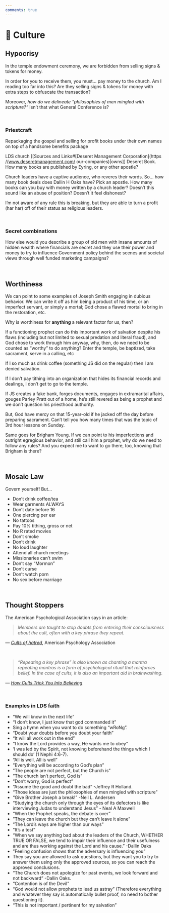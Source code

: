 ```yaml
---
comments: true
---
```

# 👥 Culture
## Hypocrisy
In the temple endowment ceremony, we are forbidden from selling signs & tokens for money.

In order for you to receive them, you must… pay money to the church. Am I reading too far into this? Are they selling signs & tokens for money with extra steps to obfuscate the transaction?

Moreover, *how do we delineate “philosophies of men mingled with scripture?”* Isn’t that what General Conference is?

&nbsp;

### Priestcraft
Repackaging the gospel and selling for profit books under their own names on top of a handsome benefits package

LDS church [[Sources and Links#[Deseret Management Corporation](https //www.deseretmanagement.com/ our-companies)|owns]] Deseret Book. How many books are published by Eyring, or any other apostle?

Church leaders have a captive audience, who reveres their words. So… how many book deals does Dallin H Oaks have? Pick an apostle. How many books can you buy with money written by a church leader? Doesn’t this sound like an abuse of position? Doesn’t it feel dishonest?

I’m not aware of any rule this is breaking, but they are able to turn a profit (har har) off of their status as religious leaders.

&nbsp;

### Secret combinations
How else would you describe a group of old men with insane amounts of hidden wealth where financials are secret and they use their power and money to try to influence Government policy behind the scenes and societal views through well funded marketing campaigns?

&nbsp;

## Worthiness
We can point to some examples of Joseph Smith engaging in dubious behavior. We can write it off as him being a product of his time, or an imperfect servant, or simply a mortal; God chose a flawed mortal to bring in the restoration, etc.

Why is worthiness for **anything** a relevant factor for us, then?

If a functioning prophet can do this important work of salvation despite his flaws (including but not limited to sexual predation and literal fraud), and God chose to work through him anyway, why, then, do we need to be counted as “worthy” to do anything? Enter the temple, be baptized, take sacrament, serve in a calling, etc

If I so much as drink coffee (something JS did on the regular) then I am denied salvation.

If I don’t pay tithing into an organization that hides its financial records and dealings, I don’t get to go to the temple.

If JS creates a fake bank, forges documents, engages in extramarital affairs, gouges Parley Pratt out of a home, he’s still revered as being a prophet and we don’t question his priesthood authority.

But, God have mercy on that 15-year-old if he jacked off the day before preparing sacrament. Can’t tell you how many times that was the topic of 3rd hour lessons on Sunday.

Same goes for Brigham Young. If we can point to his imperfections and outright egregious behavior, and still call him a prophet, why do we need to follow any rules? And you expect me to want to go there, too, knowing that Brigham is there?

&nbsp;

## Mosaic Law
Govern yourself! But…

- Don’t drink coffee/tea
- Wear garments ALWAYS
- Don’t date before 16
- One piercing per ear
- No tattoos
- Pay 10% tithing, gross or net
- No R rated movies
- Don’t smoke
- Don’t drink
- No loud laughter
- Attend all church meetings
- Missionaries can’t swim
- Don’t say “Mormon”
- Don’t curse
- Don’t watch porn
- No sex before marriage

&nbsp;

## Thought Stoppers
The American Psychological Association says in an article:

> *Members are taught to stop doubts from entering their consciousness about the cult, often with a key phrase they repeat.*

— _[Cults of hatred](https://www.apa.org/monitor/nov02/cults.html)_, American Psychology Association

&nbsp;

> *“Repeating a key phrase” is also known as chanting a mantra repeating mantras is a form of psychological ritual that reinforces belief. In the case of cults, it is also an important aid in brainwashing.*

— _[How Cults Trick You Into Believing](https://www.grunge.com/47584/cults-trick-believing/)_

&nbsp;

### Examples in LDS faith
- “We will know in the next life”
- “I don’t know, I just know that god commanded it”
- Sing a hymn when you want to do something “wRoNg”.
- “Doubt your doubts before you doubt your faith”
- “It will all work out in the end”
- “I know the Lord provides a way, He wants me to obey”
- ‘I was led by the Spirit, not knowing beforehand the things which I should do’ (1 Nephi 4:6-7).
- “All is well, All is well”
- ”Everything will be according to God’s plan”
- ”The people are not perfect, but the Church is”
- ”The church isn’t perfect, God is”
- ”Don’t worry, God is perfect”
- “Assume the good and doubt the bad” -Jeffrey R Holland.
- “Those ideas are just the philosophies of men mingled with scripture”
- “Give Brother Joseph a break!” -Neil L. Andersen
- “Studying the church only through the eyes of its defectors is like interviewing Judas to understand Jesus” - Neal A Maxwell
- “When the Prophet speaks, the debate is over”
- ”They can leave the church but they can’t leave it alone”
- ”The Lord’s ways are higher than our ways”
- ”It’s a test”
- “When we say anything bad about the leaders of the Church, WHETHER TRUE OR FALSE, we tend to impair their influence and their usefulness and are thus working against the Lord and his cause.” -Dallin Oaks
- ”Feeling confusion shows that the adversary is influencing you”
- They say you are allowed to ask questions, but they want you to try to answer them using only the approved sources, so you can reach the approved conclusions.
- “The Church does not apologize for past events, we look forward and not backward” -Dallin Oaks.
- “Contention is of the Devil”
- “God would not allow prophets to lead us astray” (Therefore everything and whatever they say is automatically bullet proof, no need to bother questioning it).
- “This is not important / pertinent for my salvation”

